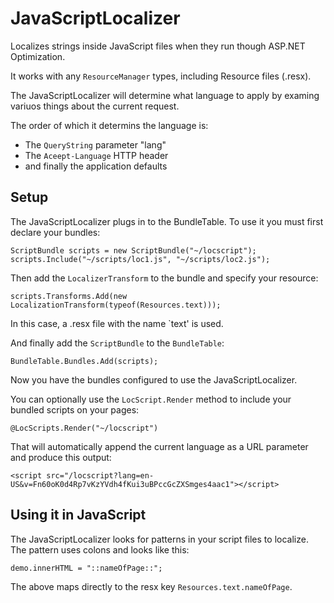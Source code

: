 JavaScriptLocalizer
===================

Localizes strings inside JavaScript files when they run though ASP.NET Optimization.

It works with any `ResourceManager` types, including Resource files (.resx).

The JavaScriptLocalizer will determine what language to apply by examing variuos things about the current request.

The order of which it determins the language is:

* The `QueryString` parameter "lang"
* The `Aceept-Language` HTTP header
* and finally the application defaults

## Setup ##

The JavaScriptLocalizer plugs in to the BundleTable. To use it you must first declare your bundles: 

    ScriptBundle scripts = new ScriptBundle("~/locscript");
    scripts.Include("~/scripts/loc1.js", "~/scripts/loc2.js");

Then add the `LocalizerTransform` to the bundle and specify your resource:

    scripts.Transforms.Add(new LocalizationTransform(typeof(Resources.text)));

In this case, a .resx file with the name `text' is used.

And finally add the `ScriptBundle` to the `BundleTable`:

    BundleTable.Bundles.Add(scripts);

Now you have the bundles configured to use the JavaScriptLocalizer. 

You can optionally use the `LocScript.Render` method to include your bundled scripts on your pages:

    @LocScripts.Render("~/locscript")

That will automatically append the current language as a URL parameter and produce this output:

    <script src="/locscript?lang=en-US&v=Fn60oK0d4Rp7vKzYVdh4fKui3uBPccGcZXSmges4aac1"></script>

## Using it in JavaScript ##
The JavaScriptLocalizer looks for patterns in your script files to localize. The pattern uses colons and looks like this:

    demo.innerHTML = "::nameOfPage::";

The above maps directly to the resx key	`Resources.text.nameOfPage`.